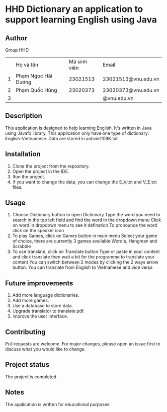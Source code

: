 # HHD Dictionary an application to support learning English using Java

## Author
Group HHD
<center>
	<table>
		<th>
			<td>Họ và tên</td>
			<td>Mã sinh viên</td>
			<td>Email</td>
		</th>
		<tr>
			<td>1</td>
			<td>Phạm Ngọc Hải Dương</td>
			<td>23021513</td>
			<td>23021513@vnu.edu.vn</td>
		</tr>
		<tr>
			<td>2</td>
			<td>Phạm Quốc Hùng</td>
			<td>23020373</td>
			<td>23020373@vnu.edu.vn</td>
		</tr>
		<tr>
			<td>3</td>
			<td></td>
			<td></td>
			<td>@vnu.edu.vn</td>
		</tr>
	</table>
</center>

## Description
This application is designed to help learning English. It's written in Java using Javafx library. This application only have one type of dictionary: English-Vietnamese. Data are stored in anhviet109K.txt

## Installation
1. Clone the project from the repository.
2. Open the project in the IDE.
3. Run the project.
4. If you want to change the data, you can change the E_V.txt and V_E.txt files.

## Usage
1. Choose Dictionary button to open Dictionary
   Type the word you need to search in the top left field and find the word in the dropdown menu
   Click on word in dropdown menu to see it defination
   To pronounce the word click on the speaker icon
2. To play Games, click on Games button in main menu
   Select your game of choice, there are currently 3 games available Wordle, Hangman and Scrabble
3. To use translate, click on Translate button
   Type or paste in your content and click translate then wait a bit for the programme to translate your content
   You can switch between 2 modes by clicking the 2 ways arrow button.
   You can translate from English to Vietnamese and vice versa

## Future improvements
1. Add more language dictionaries.
2. Add more games.
3. Use a database to store data.
4. Upgrade translator to translate pdf.
5. Improve the user interface.

## Contributing
Pull requests are welcome. For major changes, please open an issue first to discuss what you would like to change.

## Project status
The project is completed.

## Notes
The application is written for educational purposes.
